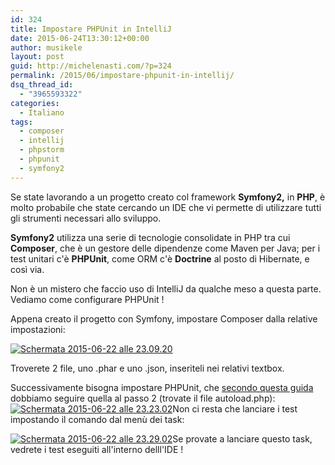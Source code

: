 ```yaml
---
id: 324
title: Impostare PHPUnit in IntelliJ
date: 2015-06-24T13:30:12+00:00
author: musikele
layout: post
guid: http://michelenasti.com/?p=324
permalink: /2015/06/impostare-phpunit-in-intellij/
dsq_thread_id:
  - "3965593322"
categories:
  - Italiano
tags:
  - composer
  - intellij
  - phpstorm
  - phpunit
  - symfony2
---
```

Se state lavorando a un progetto creato col framework **Symfony2,** in **PHP**, è molto probabile che state cercando un IDE che vi permette di utilizzare tutti gli strumenti necessari allo sviluppo.

**Symfony2** utilizza una serie di tecnologie consolidate in PHP tra cui **Composer**, che è un gestore delle dipendenze come Maven per Java; per i test unitari c'è **PHPUnit**, come ORM c'è **Doctrine** al posto  di Hibernate, e così via.

Non è un mistero che faccio uso di IntelliJ da qualche meso a questa parte. Vediamo come configurare PHPUnit !

Appena creato il progetto con Symfony, impostare Composer dalla relative impostazioni:

[<img class="aligncenter wp-image-326 size-medium" src="https://i2.wp.com/michelenasti.com/wp-content/uploads/2015/06/Schermata-2015-06-22-alle-23.09.201-300x197.png?fit=300%2C197" alt="Schermata 2015-06-22 alle 23.09.20" srcset="https://i2.wp.com/michelenasti.com/wp-content/uploads/2015/06/Schermata-2015-06-22-alle-23.09.201.png?resize=300%2C197 300w, https://i2.wp.com/michelenasti.com/wp-content/uploads/2015/06/Schermata-2015-06-22-alle-23.09.201.png?w=1022 1022w" sizes="(max-width: 300px) 100vw, 300px" data-recalc-dims="1" />](https://i2.wp.com/michelenasti.com/wp-content/uploads/2015/06/Schermata-2015-06-22-alle-23.09.201.png)

Troverete 2 file, uno .phar e uno .json, inseriteli nei relativi textbox.

Successivamente bisogna impostare PHPUnit, che [secondo questa guida](https://www.jetbrains.com/idea/help/enabling-phpunit-support.html#d683218e298) dobbiamo seguire quella al passo 2 (trovate il file autoload.php):  [<img class="aligncenter wp-image-327 size-medium" src="https://i0.wp.com/michelenasti.com/wp-content/uploads/2015/06/Schermata-2015-06-22-alle-23.23.02-300x196.png?fit=300%2C196" alt="Schermata 2015-06-22 alle 23.23.02" srcset="https://i1.wp.com/michelenasti.com/wp-content/uploads/2015/06/Schermata-2015-06-22-alle-23.23.02.png?resize=300%2C196 300w, https://i1.wp.com/michelenasti.com/wp-content/uploads/2015/06/Schermata-2015-06-22-alle-23.23.02.png?w=1017 1017w" sizes="(max-width: 300px) 100vw, 300px" data-recalc-dims="1" />](https://i1.wp.com/michelenasti.com/wp-content/uploads/2015/06/Schermata-2015-06-22-alle-23.23.02.png)Non ci resta che lanciare i test impostando il comando dal menù dei task:

[<img class=" wp-image-328 size-medium aligncenter" src="https://i1.wp.com/michelenasti.com/wp-content/uploads/2015/06/Schermata-2015-06-22-alle-23.29.02-300x191.png?fit=300%2C191" alt="Schermata 2015-06-22 alle 23.29.02" srcset="https://i1.wp.com/michelenasti.com/wp-content/uploads/2015/06/Schermata-2015-06-22-alle-23.29.02.png?resize=300%2C191 300w, https://i1.wp.com/michelenasti.com/wp-content/uploads/2015/06/Schermata-2015-06-22-alle-23.29.02.png?resize=1024%2C653 1024w, https://i1.wp.com/michelenasti.com/wp-content/uploads/2015/06/Schermata-2015-06-22-alle-23.29.02.png?w=1078 1078w" sizes="(max-width: 300px) 100vw, 300px" data-recalc-dims="1" />](https://i1.wp.com/michelenasti.com/wp-content/uploads/2015/06/Schermata-2015-06-22-alle-23.29.02.png)Se provate a lanciare questo task, vedrete i test eseguiti all'interno delll'IDE !

 